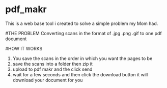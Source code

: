 # pdf_makr
This is a web base tool i created to solve a simple problem my Mom had.

#THE PROBLEM
Converting scans in the format of .jpg .png .gif to one pdf document

#HOW IT WORKS
1. You save the scans in the order in which you want the pages to be
2. save the scans into a folder then zip it
3. upload to pdf makr and the click send
4. wait for a few seconds and then click the download button it will download your document for you
